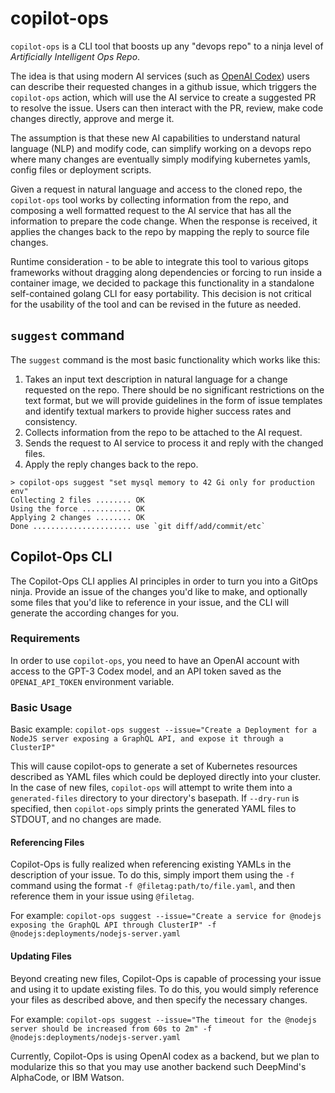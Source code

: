 # copilot-ops

`copilot-ops` is a CLI tool that boosts up any "devops repo" to a ninja level of *Artificially Intelligent Ops Repo*.

The idea is that using modern AI services (such as [OpenAI Codex](https://openai.com/blog/openai-codex/)) users can describe their requested changes in a github issue, which triggers the `copilot-ops` action, which will use the AI service to create a suggested PR to resolve the issue. Users can then interact with the PR, review, make code changes directly, approve and merge it.

The assumption is that these new AI capabilities to understand natural language (NLP) and modify code, can simplify working on a devops repo where many changes are eventually simply modifying kubernetes yamls, config files or deployment scripts.

Given a request in natural language and access to the cloned repo, the `copilot-ops` tool works by collecting information from the repo, and composing a well formatted request to the AI service that has all the information to prepare the code change. When the response is received, it applies the changes back to the repo by mapping the reply to source file changes.

Runtime consideration - to be able to integrate this tool to various gitops frameworks without dragging along dependencies or forcing to run inside a container image, we decided to package this functionality in a standalone self-contained golang CLI for easy portability. This decision is not critical for the usability of the tool and can be revised in the future as needed.

## `suggest` command

The `suggest` command is the most basic functionality which works like this:

1. Takes an input text description in natural language for a change requested on the repo. There should be no significant restrictions on the text format, but we will provide guidelines in the form of issue templates and identify textual markers to provide higher success rates and consistency.
1. Collects information from the repo to be attached to the AI request.
1. Sends the request to AI service to process it and reply with the changed files.
1. Apply the reply changes back to the repo.

```console
> copilot-ops suggest "set mysql memory to 42 Gi only for production env"
Collecting 2 files ........ OK
Using the force ........... OK
Applying 2 changes ........ OK
Done ...................... use `git diff/add/commit/etc`
```

## Copilot-Ops CLI

The Copilot-Ops CLI applies AI principles in order to turn you into a GitOps ninja.
Provide an issue of the changes you'd like to make, and optionally some files that 
you'd like to reference in your issue, and the CLI will generate the according changes for you.

### Requirements

In order to use `copilot-ops`, you need to have an OpenAI account with access to the GPT-3 Codex model,
and an API token saved as the `OPENAI_API_TOKEN` environment variable.


### Basic Usage

Basic example:
`copilot-ops suggest --issue="Create a Deployment for a NodeJS server exposing a GraphQL API, and expose it through a ClusterIP"`

This will cause copilot-ops to generate a set of Kubernetes resources described as YAML files which could be deployed directly into your cluster.
In the case of new files, `copilot-ops` will attempt to write them into a `generated-files` directory to your directory's basepath.
If `--dry-run` is specified, then `copilot-ops` simply prints the generated YAML files to STDOUT, and no changes are made.


#### Referencing Files

Copilot-Ops is fully realized when referencing existing YAMLs in the description of your issue.
To do this, simply import them using the `-f` command using the format `-f @filetag:path/to/file.yaml`, and then reference them in your issue using `@filetag`.

For example:
`copilot-ops suggest --issue="Create a service for @nodejs exposing the GraphQL API through ClusterIP" -f @nodejs:deployments/nodejs-server.yaml`


#### Updating Files

Beyond creating new files, Copilot-Ops is capable of processing your issue and using it to update existing files.
To do this, you would simply reference your files as described above, and then specify the necessary changes.

For example:
`copilot-ops suggest --issue="The timeout for the @nodejs server should be increased from 60s to 2m" -f @nodejs:deployments/nodejs-server.yaml`



Currently, Copilot-Ops is using OpenAI codex as a backend, but we plan to modularize this so that you may use another backend such DeepMind's AlphaCode, or IBM Watson.

